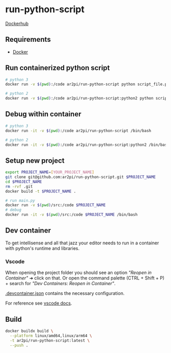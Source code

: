 # run-python-script

[Dockerhub](https://hub.docker.com/repository/docker/ar2pi/run-python-script)

## Requirements

- [Docker](https://www.docker.com/)

## Run containerized python script

```sh
# python 3
docker run -v $(pwd):/code ar2pi/run-python-script python script_file.py

# python 2
docker run -v $(pwd):/code ar2pi/run-python-script:python2 python script_file.py
```

## Debug within container

```sh
# python 3
docker run -it -v $(pwd):/code ar2pi/run-python-script /bin/bash

# python 2
docker run -it -v $(pwd):/code ar2pi/run-python-script:python2 /bin/bash
```

## Setup new project

```sh
export PROJECT_NAME=[YOUR_PROJECT_NAME]
git clone git@github.com:ar2pi/run-python-script.git $PROJECT_NAME
cd $PROJECT_NAME
rm -rvf .git
docker build -t $PROJECT_NAME .

# run main.py
docker run -v $(pwd)/src:/code $PROJECT_NAME
# debug
docker run -it -v $(pwd)/src:/code $PROJECT_NAME /bin/bash
```

## Dev container

To get intellisense and all that jazz your editor needs to run in a container with python's runtime and libraries.

### Vscode

When opening the project folder you should see an option *"Reopen in Container"* ➜ click on that. Or open the command palette (CTRL + Shift + P) + search for *"Dev Containers: Reopen in Container"*.  

[.devcontainer.json](.devcontainer.json) contains the necessary configuration.

For reference see [vscode docs](https://code.visualstudio.com/docs/devcontainers/create-dev-container).

## Build

```sh
docker buildx build \
  --platform linux/amd64,linux/arm64 \
  -t ar2pi/run-python-script:latest \
  --push .
```
